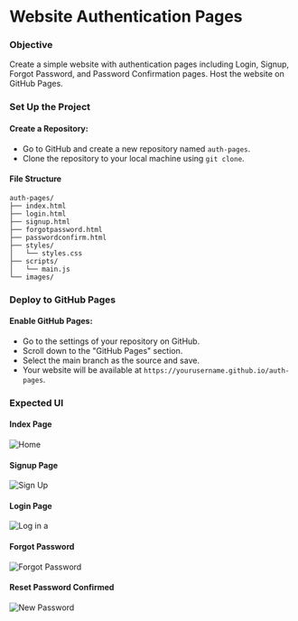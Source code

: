 # Website Authentication Pages

### Objective
Create a simple website with authentication pages including Login, Signup, Forgot Password, and Password Confirmation pages. Host the website on GitHub Pages.

### Set Up the Project
#### Create a Repository:
- Go to GitHub and create a new repository named `auth-pages`.
- Clone the repository to your local machine using `git clone`.

#### File Structure
```
auth-pages/
├── index.html
├── login.html
├── signup.html
├── forgotpassword.html
├── passwordconfirm.html
├── styles/
│   └── styles.css
├── scripts/
│   └── main.js
└── images/
```

### Deploy to GitHub Pages
#### Enable GitHub Pages:
- Go to the settings of your repository on GitHub.
- Scroll down to the "GitHub Pages" section.
- Select the main branch as the source and save.
- Your website will be available at `https://yourusername.github.io/auth-pages`.

### Expected UI
#### Index Page
![Home](https://github.com/user-attachments/assets/df960bc7-36b9-44f3-90c8-9af34a08ca7c)


#### Signup Page
![Sign Up](https://github.com/user-attachments/assets/8c3cfbf7-355e-4a1f-a77c-cbc9b3e596e7)

#### Login Page
![Log in a](https://github.com/user-attachments/assets/77f909e1-f1dc-4044-b574-b276dc69586b)

#### Forgot Password
![Forgot Password](https://github.com/user-attachments/assets/56c1b99c-12fd-4937-a37f-21f871a3c510)


#### Reset Password Confirmed
![New Password](https://github.com/user-attachments/assets/5d8b08fa-840d-4726-8099-a5ba7aff8dd4)

